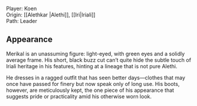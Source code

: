 Player: Koen <br>Origin: [[Alethkar |Alethi]], [[Iri|Iriali]]<br>Path: Leader <br>
## Appearance
Merikal is an unassuming figure: light-eyed, with green eyes and a solidly average frame. His short, black buzz cut can’t quite hide the subtle touch of Iriali heritage in his features, hinting at a lineage that is not pure Alethi.

He dresses in a ragged outfit that has seen better days—clothes that may once have passed for finery but now speak only of long use. His boots, however, are meticulously kept, the one piece of his appearance that suggests pride or practicality amid his otherwise worn look.
